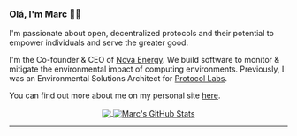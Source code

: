 ### Olá, I'm Marc 👋🏻

I'm passionate about open, decentralized protocols and their potential to empower individuals and serve the greater good. 

I'm the Co-founder & CEO of <a href="https://novaenergy.ai/" target="_blank">Nova Energy</a>. We build software to monitor & mitigate the environmental impact of computing environments. Previously, I was an Environmental Solutions Architect for <a href="https://protocol.ai/" target="_blank">Protocol Labs</a>.

You can find out more about me on my personal site [here][1].

<p  align="center">

<a href="https://github.com/mjohnson518/mjohnson518">
  <img align="center" src="https://github-readme-stats.vercel.app/api/top-langs/?username=mjohnson518&count_private=true&hide=html,css,scss,python&title_color=ffffff&text_color=c9cacc&icon_color=2bbc8a&bg_color=1d1f21" />
</a>

<a href="https://github.com/mjohnson518/mjohnson518">
  <img align="center" src="https://github-readme-stats.vercel.app/api?username=mjohnson518&count_private=true&line_height=27&title_color=ffffff&text_color=c9cacc&icon_color=2bbc8a&bg_color=1d1f21" alt="Marc's GitHub Stats" />
</a>

</p>


---










[1]: https://marcjohnson.xyz/
